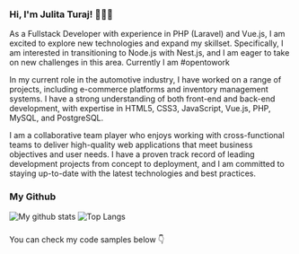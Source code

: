 ### Hi, I'm Julita Turaj! 👋👋👋

As a Fullstack Developer with experience in PHP (Laravel) and Vue.js, I am excited to explore new technologies and expand my skillset. Specifically, I am interested in transitioning to Node.js with Nest.js, and I am eager to take on new challenges in this area. Currently I am #opentowork

In my current role in the automotive industry, I have worked on a range of projects, including e-commerce platforms and inventory management systems. I have a strong understanding of both front-end and back-end development, with expertise in HTML5, CSS3, JavaScript, Vue.js, PHP, MySQL, and PostgreSQL.

I am a collaborative team player who enjoys working with cross-functional teams to deliver high-quality web applications that meet business objectives and user needs. I have a proven track record of leading development projects from concept to deployment, and I am committed to staying up-to-date with the latest technologies and best practices.
 

### My Github
<div>
<img align="top" src="https://github-readme-stats.vercel.app/api?username=julitaturaj&title_color=2d77dc&icon_color=2d77dc&text_color=2d77dc&bg_color=00000000&show_icons=true&hide_border=true&count_private=true&show_icons=true&include_all_commits=true&hide=stars" alt="My github stats" />
<img align="top" src="https://github-readme-stats.vercel.app/api/top-langs/?username=julitaturaj&langs_count=20&layout=compact&count_private=true&hide_border=true&title_color=2d77dc&icon_color=2d77dc&text_color=2d77dc&bg_color=00000000&show_icons=true" alt="Top Langs" />

</div>

###

You can check my code samples below 👇
